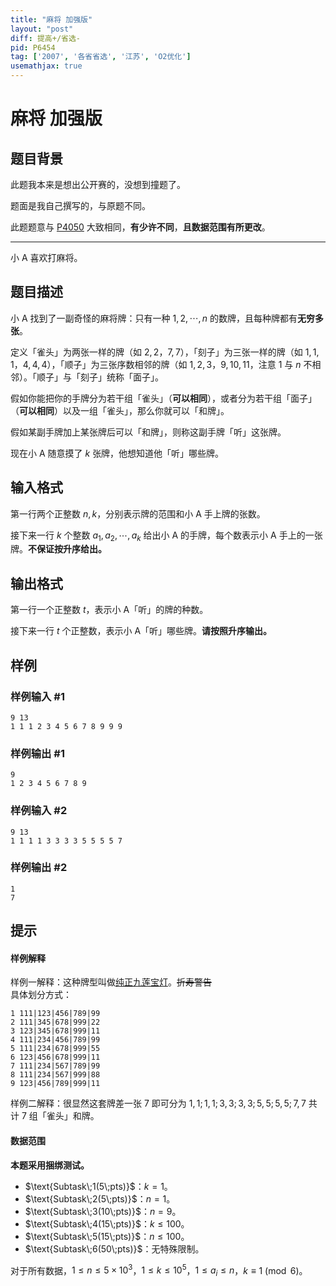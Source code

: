 ```yaml
---
title: "麻将 加强版"
layout: "post"
diff: 提高+/省选-
pid: P6454
tag: ['2007', '各省省选', '江苏', 'O2优化']
usemathjax: true
---
```


# 麻将 加强版
## 题目背景

此题我本来是想出公开赛的，没想到撞题了。

题面是我自己撰写的，与原题不同。

此题题意与 [P4050](https://www.luogu.com.cn/problem/P4050) 大致相同，**有少许不同**，**且数据范围有所更改**。

------------

小 A 喜欢打麻将。
## 题目描述

小 A 找到了一副奇怪的麻将牌：只有一种 $1,2,\cdots,n$ 的数牌，且每种牌都有**无穷多张**。

定义「雀头」为两张一样的牌（如 $2,2$，$7,7$），「刻子」为三张一样的牌（如 $1,1,1$，$4,4,4$），「顺子」为三张序数相邻的牌（如 $1,2,3$，$9,10,11$，注意 $1$ 与 $n$ 不相邻）。「顺子」与「刻子」统称「面子」。

假如你能把你的手牌分为若干组「雀头」（**可以相同**），或者分为若干组「面子」（**可以相同**）以及一组「雀头」，那么你就可以「和牌」。

假如某副手牌加上某张牌后可以「和牌」，则称这副手牌「听」这张牌。

现在小 A 随意摸了 $k$ 张牌，他想知道他「听」哪些牌。
## 输入格式

第一行两个正整数 $n,k$，分别表示牌的范围和小 A 手上牌的张数。

接下来一行 $k$ 个整数 $a_1,a_2,\cdots,a_k$ 给出小 A 的手牌，每个数表示小 A 手上的一张牌。**不保证按升序给出。**
## 输出格式

第一行一个正整数 $t$，表示小 A「听」的牌的种数。

接下来一行 $t$ 个正整数，表示小 A「听」哪些牌。**请按照升序输出。**
## 样例

### 样例输入 #1
```
9 13
1 1 1 2 3 4 5 6 7 8 9 9 9

```
### 样例输出 #1
```
9
1 2 3 4 5 6 7 8 9
```
### 样例输入 #2
```
9 13
1 1 1 1 3 3 3 3 5 5 5 5 7

```
### 样例输出 #2
```
1
7
```
## 提示

#### 样例解释

样例一解释：这种牌型叫做[纯正九莲宝灯](https://zh.moegirl.org/%E6%97%A5%E6%9C%AC%E9%BA%BB%E5%B0%86:%E4%B9%9D%E8%8E%B2%E5%AE%9D%E7%81%AF)。~~折寿警告~~  
具体划分方式：
```plain
1 111|123|456|789|99
2 111|345|678|999|22
3 123|345|678|999|11
4 111|234|456|789|99
5 111|234|678|999|55
6 123|456|678|999|11
7 111|234|567|789|99
8 111|234|567|999|88
9 123|456|789|999|11
```

[](https://i.loli.net/2020/04/18/TPvukw8pbHNnFC4.png)

样例二解释：很显然这套牌差一张 $7$ 即可分为 $1,1;1,1;3,3;3,3;5,5;5,5;7,7$ 共计 $7$ 组「雀头」和牌。

#### 数据范围

**本题采用捆绑测试。**

- $\text{Subtask\;1(5\;pts)}$：$k=1$。  
- $\text{Subtask\;2(5\;pts)}$：$n=1$。  
- $\text{Subtask\;3(10\;pts)}$：$n=9$。  
- $\text{Subtask\;4(15\;pts)}$：$k\le 100$。  
- $\text{Subtask\;5(15\;pts)}$：$n\le 100$。    
- $\text{Subtask\;6(50\;pts)}$：无特殊限制。  

对于所有数据，$1\le n\le 5\times10^3$，$1\le k\le 10^5$，$1\le a_i\le n$，$k\equiv 1\pmod 6$。
